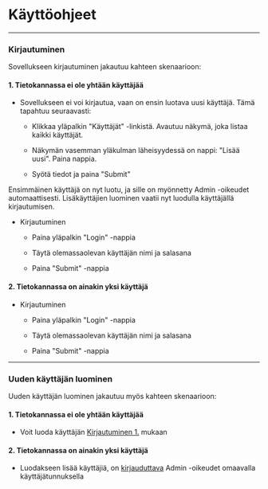 # Käyttöohjeet

---------

### Kirjautuminen

Sovellukseen kirjautuminen jakautuu kahteen skenaarioon:
#### 1. Tietokannassa ei ole yhtään käyttäjää
* Sovellukseen ei voi kirjautua, vaan on ensin luotava uusi käyttäjä. Tämä tapahtuu seuraavasti:

  * Klikkaa yläpalkin "Käyttäjät" -linkistä. Avautuu näkymä, joka listaa kaikki käyttäjät.

  * Näkymän vasemman yläkulman läheisyydessä on nappi: "Lisää uusi". Paina nappia.

  * Syötä tiedot ja paina "Submit"

Ensimmäinen käyttäjä on nyt luotu, ja sille on myönnetty Admin -oikeudet automaattisesti.
Lisäkäyttäjien luominen vaatii nyt luodulla käyttäjällä kirjautumisen.

* Kirjautuminen
  * Paina yläpalkin "Login" -nappia

  * Täytä olemassaolevan käyttäjän nimi ja salasana

  * Paina "Submit" -nappia


#### 2. Tietokannassa on ainakin yksi käyttäjä

* Kirjautuminen
  * Paina yläpalkin "Login" -nappia

  * Täytä olemassaolevan käyttäjän nimi ja salasana

  * Paina "Submit" -nappia

---------


### Uuden käyttäjän luominen

Uuden käyttäjän luominen jakautuu myös kahteen skenaarioon:
#### 1. Tietokannassa ei ole yhtään käyttäjää
* Voit luoda käyttäjän [Kirjautuminen 1.](#kirjautuminen) mukaan

#### 2. Tietokannassa on ainakin yksi käyttäjä
* Luodakseen lisää käyttäjiä, on [kirjauduttava](#2-tietokannassa-on-ainakin-yksi-käyttäjä) Admin -oikeudet omaavalla käyttäjätunnuksella

